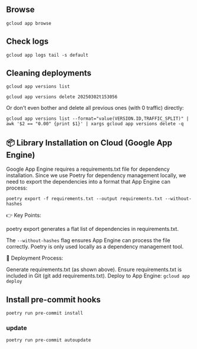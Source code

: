 ## Browse

`gcloud app browse`

## Check logs

`gcloud app logs tail -s default`


## Cleaning deployments

`gcloud app versions list`

`gcloud app versions delete 20250302t153056`

Or don't even bother and delete all previous ones (with 0 traffic) directly:

`gcloud app versions list --format="value(VERSION.ID,TRAFFIC_SPLIT)" | awk '$2 == "0.00" {print $1}' | xargs gcloud app versions delete -q`

## 📦 Library Installation on Cloud (Google App Engine)
Google App Engine requires a requirements.txt file for dependency installation. Since we use Poetry for dependency management locally, we need to export the dependencies into a format that App Engine can process:

`poetry export -f requirements.txt --output requirements.txt --without-hashes`

👉 Key Points:

poetry export generates a flat list of dependencies in requirements.txt.

The `--without-hashes` flag ensures App Engine can process the file correctly.
Poetry is only used locally as a dependency management tool.

🚀 Deployment Process:

Generate requirements.txt (as shown above).
Ensure requirements.txt is included in Git (git add requirements.txt).
Deploy to App Engine: `gcloud app deploy`


## Install pre-commit hooks

`poetry run pre-commit install`

### update

`poetry run pre-commit autoupdate`
